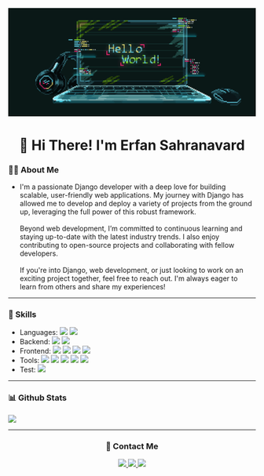 <img src="https://github.com/erfanscode/erfanscode/blob/main/17251094927702.gif?raw=true">

<h1 align="center">👋 Hi There! I'm Erfan Sahranavard</h1>

<h3>🧑‍💻 About Me</h3>

- I'm a passionate Django developer with a deep love for building scalable, user-friendly web applications. My journey with Django has allowed me to develop and deploy a variety of projects from the ground up, leveraging the full power of this robust framework.<br><br>Beyond web development, I’m committed to continuous learning and staying up-to-date with the latest industry trends. I also enjoy contributing to open-source projects and collaborating with fellow developers.<br><br>If you're into Django, web development, or just looking to work on an exciting project together, feel free to reach out. I'm always eager to learn from others and share my experiences!

<hr>

<h3>🔧 Skills</h3>

- Languages: <img src="https://img.shields.io/badge/Python-FFD43B?style=flat&logo=python&logoColor=blue"> <img src="https://img.shields.io/badge/PHP-777BB4?style=flat&logo=php&logoColor=white">
- Backend: <img src="https://img.shields.io/badge/Django-092E20?style=flat&logo=django&logoColor=green"> <img src="https://img.shields.io/badge/Django%20Rest%20API-ff1709?style=flat&logo=django&logoColor=white">
- Frontend: <img src="https://img.shields.io/badge/HTML5-E34F26?style=flat&logo=html5&logoColor=white"> <img src="https://img.shields.io/badge/CSS3-1572B6?style=flat&logo=css3&logoColor=white"> <img src="https://img.shields.io/badge/Sass-CC6699?style=flat&logo=sass&logoColor=white"> <img src="https://img.shields.io/badge/Bootstrap-563D7C?style=flat&logo=bootstrap&logoColor=white">
- Tools: <img src="https://img.shields.io/badge/GIT-E44C30?style=flat&logo=git&logoColor=white"> <img src="https://img.shields.io/badge/GitHub-100000?style=flat&logo=github&logoColor=white"> <img src="https://img.shields.io/badge/GitLab-330F63?style=flat&logo=gitlab&logoColor=white"> <img src="https://img.shields.io/badge/GitKraken-179287?style=flat&logo=GitKraken&logoColor=white"> <img src="https://img.shields.io/badge/Docker-2CA5E0?style=flat&logo=docker&logoColor=white">
- Test: <img src="https://img.shields.io/badge/UnitTest-023e8a?style=flat&logo=WakaTime&logoColor=white">

<hr>

<h3>📊 Github Stats</h3>

<img align="center" src="https://github-readme-stats.vercel.app/api/top-langs/?username=erfanscode&hide_progress=true">

<hr>

<h3 align="center">📱 Contact Me</h3>

<div align="center">
  <a href="t.me/erfanscode">
    <img src="https://img.shields.io/badge/erfanscode-0052CC?style=for-the-badge&logo=Telegram&logoColor=white">
  </a>
  <a href="instagram.com/_erfan_.s">
    <img src="https://img.shields.io/badge/ErfanSahranavard-E4405F?style=for-the-badge&logo=instagram&logoColor=white">
  </a>
  <a href="linkedin.com/in/erfan-sahranavard">
    <img src="https://img.shields.io/badge/LinkedIn-0077B5?style=for-the-badge&logo=linkedin&logoColor=white">
  </a>
</div>


